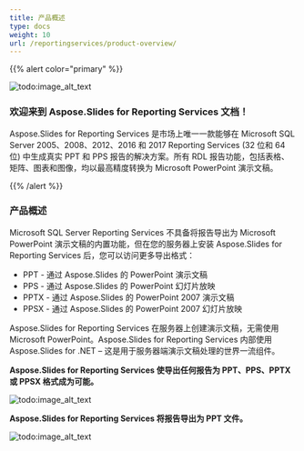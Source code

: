```yaml
---
title: 产品概述
type: docs
weight: 10
url: /reportingservices/product-overview/
---
```


{{% alert color="primary" %}} 

![todo:image_alt_text](product-overview_1.png)
### **欢迎来到 Aspose.Slides for Reporting Services 文档！**
Aspose.Slides for Reporting Services 是市场上唯一一款能够在 Microsoft SQL Server 2005、2008、2012、2016 和 2017 Reporting Services (32 位和 64 位) 中生成真实 PPT 和 PPS 报告的解决方案。所有 RDL 报告功能，包括表格、矩阵、图表和图像，均以最高精度转换为 Microsoft PowerPoint 演示文稿。

{{% /alert %}} 
### **产品概述**
Microsoft SQL Server Reporting Services 不具备将报告导出为 Microsoft PowerPoint 演示文稿的内置功能，但在您的服务器上安装 Aspose.Slides for Reporting Services 后，您可以访问更多导出格式：

- PPT - 通过 Aspose.Slides 的 PowerPoint 演示文稿
- PPS - 通过 Aspose.Slides 的 PowerPoint 幻灯片放映
- PPTX - 通过 Aspose.Slides 的 PowerPoint 2007 演示文稿
- PPSX - 通过 Aspose.Slides 的 PowerPoint 2007 幻灯片放映

Aspose.Slides for Reporting Services 在服务器上创建演示文稿，无需使用 Microsoft PowerPoint。Aspose.Slides for Reporting Services 内部使用 Aspose.Slides for .NET – 这是用于服务器端演示文稿处理的世界一流组件。

**Aspose.Slides for Reporting Services 使导出任何报告为 PPT、PPS、PPTX 或 PPSX 格式成为可能。** 

![todo:image_alt_text](product-overview_2.png)

**Aspose.Slides for Reporting Services 将报告导出为 PPT 文件。** 

![todo:image_alt_text](product-overview_3.png)